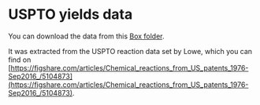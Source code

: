 # USPTO yields data

You can download the data from this [Box folder](https://ibm.ent.box.com/v/uspto-yields-data).

It was extracted from the USPTO reaction data set by Lowe, which you can find on [https://figshare.com/articles/Chemical_reactions_from_US_patents_1976-Sep2016_/5104873](https://figshare.com/articles/Chemical_reactions_from_US_patents_1976-Sep2016_/5104873).
